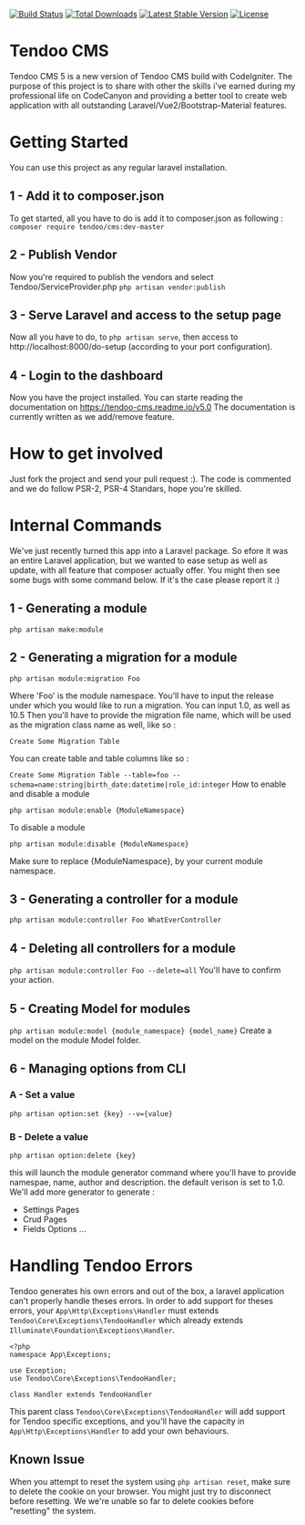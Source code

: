 [![Build Status](https://travis-ci.org/Tendoo/cms.svg?branch=master)](https://travis-ci.org/Tendoo/cms)
<a href="https://packagist.org/packages/tendoo/cms"><img src="https://poser.pugx.org/tendoo/cms/d/total.svg" alt="Total Downloads"></a>
<a href="https://packagist.org/packages/tendoo/cms"><img src="https://poser.pugx.org/tendoo/cms/v/stable.svg" alt="Latest Stable Version"></a>
<a href="https://packagist.org/packages/tendoo/cms"><img src="https://poser.pugx.org/tendoo/cms/license.svg" alt="License"></a>
# Tendoo CMS
Tendoo CMS 5 is a new version of Tendoo CMS build with CodeIgniter.
The purpose of this project is to share with other the skills i've earned during my professional life on CodeCanyon and providing a
better tool to create web application with all outstanding Laravel/Vue2/Bootstrap-Material features.

# Getting Started
You can use this project as any regular laravel installation. 
## 1 - Add it to composer.json
To get started, all you have to do is add it to composer.json as following : 
`composer require tendoo/cms:dev-master`

## 2 - Publish Vendor
Now you're required to publish the vendors and select Tendoo/ServiceProvider.php
`php artisan vendor:publish`

## 3 - Serve Laravel and access to the setup page
Now all you have to do, to `php artisan serve`, then access to http://localhost:8000/do-setup (according to your port configuration).

## 4 - Login to the dashboard
Now you have the project installed. You can starte reading the documentation on https://tendoo-cms.readme.io/v5.0
The documentation is currently written as we add/remove feature. 

# How to get involved
Just fork the project and send your pull request :). 
The code is commented and we do follow PSR-2, PSR-4 Standars, hope you're skilled.

# Internal Commands
We've just recently turned this app into a Laravel package. So efore it was an entire Laravel application, but we wanted to ease 
setup as well as update, with all feature that composer actually offer. You might then see some bugs with some command below. If it's the case
please report it :)

## 1 - Generating a module
`php artisan make:module`

## 2 - Generating a migration for a module

`php artisan module:migration Foo`

Where 'Foo' is the module namespace. You'll have to input the release under which you would like to run a migration. You can input 1.0, as well as 10.5
Then you'll have to provide the migration file name, which will be used as the migration class name as well, like so :

`Create Some Migration Table`

You can create table and table columns like so :

`Create Some Migration Table --table=foo --schema=name:string|birth_date:datetime|role_id:integer`
How to enable and disable a module

`php artisan module:enable {ModuleNamespace}`

To disable a module

`php artisan module:disable {ModuleNamespace}`

Make sure to replace {ModuleNamespace}, by your current module namespace.

## 3 - Generating a controller for a module
`php artisan module:controller Foo WhatEverController`

## 4 - Deleting all controllers for a module
`php artisan module:controller Foo --delete=all`
You'll have to confirm your action.

## 5 - Creating Model for modules
`php artisan module:model {module_namespace} {model_name}`
Create a model on the module Model folder.

## 6 - Managing options from CLI
### A - Set a value
`php artisan option:set {key} --v={value}`
### B - Delete a value
`php artisan option:delete {key}`

this will launch the module generator command where you'll have to provide namespae, name, author and description. the default verison is set to 1.0.
We'll add more generator to generate : 
- Settings Pages
- Crud Pages
- Fields Options
...

# Handling Tendoo Errors
Tendoo generates his own errors and out of the box, a laravel application can't properly handle theses errors. In order to add support for theses errors, your `App\Http\Exceptions\Handler` must extends `Tendoo\Core\Exceptions\TendooHandler` which already extends `Illuminate\Foundation\Exceptions\Handler`.

```
<?php
namespace App\Exceptions;

use Exception;
use Tendoo\Core\Exceptions\TendooHandler;

class Handler extends TendooHandler
```

This parent class `Tendoo\Core\Exceptions\TendooHandler` will add support for Tendoo specific exceptions, and you'll have the capacity in `App\Http\Exceptions\Handler` to add your own behaviours.

## Known Issue
When you attempt to reset the system using `php artisan reset`, make sure to delete the cookie on your browser. You might just try to disconnect before resetting. We we're unable so far to delete cookies before "resetting" the system.
